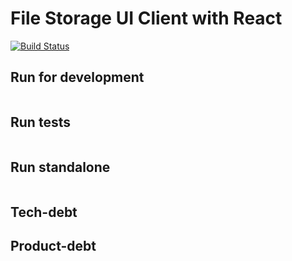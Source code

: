 # File Storage UI Client with React

[![Build Status](https://travis-ci.org/javierseixas/file-storage-ui-client.svg?branch=master)](https://travis-ci.org/javierseixas/file-storage-ui-client)

## Run for development

```

```

## Run tests

```

```

## Run standalone

```

```

## Tech-debt


## Product-debt

